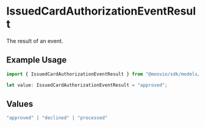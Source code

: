 # IssuedCardAuthorizationEventResult

The result of an event.

## Example Usage

```typescript
import { IssuedCardAuthorizationEventResult } from "@moovio/sdk/models/components";

let value: IssuedCardAuthorizationEventResult = "approved";
```

## Values

```typescript
"approved" | "declined" | "processed"
```